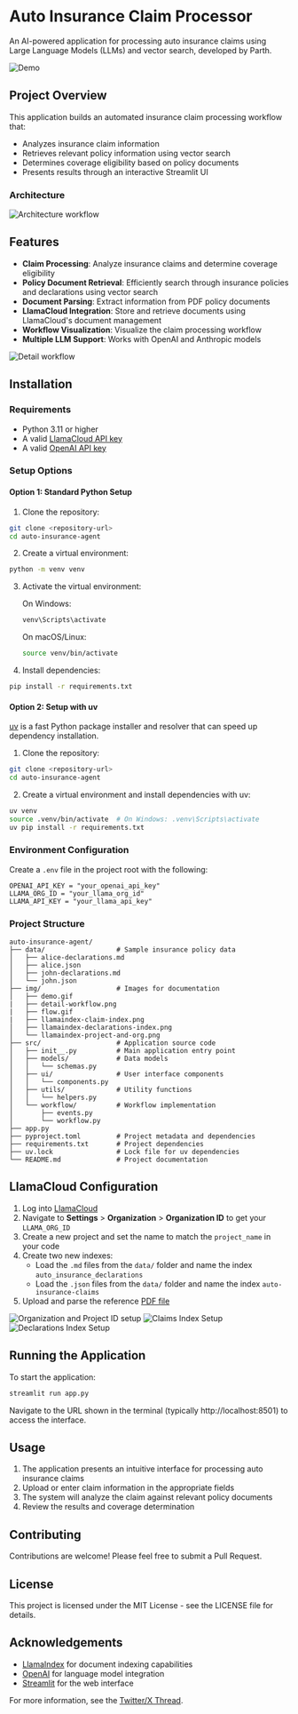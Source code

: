 # Auto Insurance Claim Processor

An AI-powered application for processing auto insurance claims using Large Language Models (LLMs) and vector search, developed by Parth.

![Demo](./img/demo.gif)

## Project Overview

This application builds an automated insurance claim processing workflow that:
- Analyzes insurance claim information
- Retrieves relevant policy information using vector search
- Determines coverage eligibility based on policy documents
- Presents results through an interactive Streamlit UI

### Architecture

![Architecture workflow](./img/flow.gif)

## Features

- **Claim Processing**: Analyze insurance claims and determine coverage eligibility
- **Policy Document Retrieval**: Efficiently search through insurance policies and declarations using vector search
- **Document Parsing**: Extract information from PDF policy documents
- **LlamaCloud Integration**: Store and retrieve documents using LlamaCloud's document management
- **Workflow Visualization**: Visualize the claim processing workflow
- **Multiple LLM Support**: Works with OpenAI and Anthropic models

![Detail workflow](./img/detail-workflow.png)

## Installation

### Requirements

- Python 3.11 or higher
- A valid [LlamaCloud API key](https://cloud.llamaindex.ai/)
- A valid [OpenAI API key](https://platform.openai.com/api-keys)

### Setup Options

#### Option 1: Standard Python Setup

1. Clone the repository:

```bash
git clone <repository-url>
cd auto-insurance-agent
```

2. Create a virtual environment:

```bash
python -m venv venv
```

3. Activate the virtual environment:

   On Windows:
   ```bash
   venv\Scripts\activate
   ```

   On macOS/Linux:
   ```bash
   source venv/bin/activate
   ```

4. Install dependencies:

```bash
pip install -r requirements.txt
```

#### Option 2: Setup with uv

[uv](https://github.com/astral-sh/uv) is a fast Python package installer and resolver that can speed up dependency installation.

1. Clone the repository:

```bash
git clone <repository-url>
cd auto-insurance-agent
```

2. Create a virtual environment and install dependencies with uv:

```bash
uv venv
source .venv/bin/activate  # On Windows: .venv\Scripts\activate
uv pip install -r requirements.txt
```

### Environment Configuration

Create a `.env` file in the project root with the following:

```
OPENAI_API_KEY = "your_openai_api_key"
LLAMA_ORG_ID = "your_llama_org_id"
LLAMA_API_KEY = "your_llama_api_key"
```

### Project Structure

```
auto-insurance-agent/
├── data/                  # Sample insurance policy data
│   ├── alice-declarations.md
│   ├── alice.json
│   ├── john-declarations.md
│   └── john.json
├── img/                   # Images for documentation
│   ├── demo.gif
|   ├── detail-workflow.png
|   ├── flow.gif
|   ├── llamaindex-claim-index.png
│   ├── llamaindex-declarations-index.png
│   └── llamaindex-project-and-org.png
├── src/                   # Application source code
│   ├── init__.py          # Main application entry point
│   ├── models/            # Data models
│   │   └── schemas.py
│   ├── ui/                # User interface components
│   │   └── components.py
│   ├── utils/             # Utility functions
│   │   └── helpers.py
│   └── workflow/          # Workflow implementation
│       ├── events.py
│       └── workflow.py
├── app.py
├── pyproject.toml         # Project metadata and dependencies
├── requirements.txt       # Project dependencies
├── uv.lock                # Lock file for uv dependencies
└── README.md              # Project documentation
```

## LlamaCloud Configuration

1. Log into [LlamaCloud](https://cloud.llamaindex.ai/)
2. Navigate to **Settings** > **Organization** > **Organization ID** to get your `LLAMA_ORG_ID`
3. Create a new project and set the name to match the `project_name` in your code
4. Create two new indexes:
   - Load the `.md` files from the `data/` folder and name the index `auto_insurance_declarations`
   - Load the `.json` files from the `data/` folder and name the index `auto-insurance-claims`
5. Upload and parse the reference [PDF file](https://nationalgeneral.com/forms_catalog/CAIP400_03012006_CA.pdf)

![Organization and Project ID setup](./img/llamaindex-project-and-org.png)
![Claims Index Setup](./img/llamaindex-claim-index.png)
![Declarations Index Setup](./img/llamaindex-declarations-index.png)

## Running the Application

To start the application:

```bash
streamlit run app.py
```

Navigate to the URL shown in the terminal (typically http://localhost:8501) to access the interface.

## Usage

1. The application presents an intuitive interface for processing auto insurance claims
2. Upload or enter claim information in the appropriate fields
3. The system will analyze the claim against relevant policy documents
4. Review the results and coverage determination

## Contributing

Contributions are welcome! Please feel free to submit a Pull Request.

## License

This project is licensed under the MIT License - see the LICENSE file for details.

## Acknowledgements

- [LlamaIndex](https://www.llamaindex.ai/) for document indexing capabilities
- [OpenAI](https://openai.com/) for language model integration
- [Streamlit](https://streamlit.io/) for the web interface

For more information, see the [Twitter/X Thread](https://typefully.com/t/5fBXdnm).
